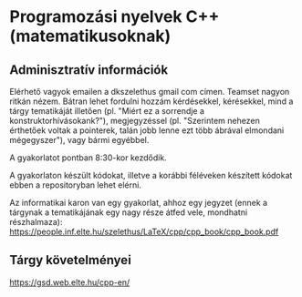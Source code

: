 # Programozási nyelvek C++ (matematikusoknak)

## Adminisztratív információk

Elérhető vagyok emailen a dkszelethus <kukac> gmail <pont> com címen. Teamset nagyon ritkán nézem. Bátran lehet fordulni hozzám kérdésekkel, kérésekkel, mind a tárgy tematikáját illetően (pl. "Miért ez a sorrendje a konstruktorhívásokank?"), megjegyzéssel (pl. "Szerintem nehezen érthetőek voltak a pointerek, talán jobb lenne ezt több ábrával elmondani mégegyszer"), vagy bármi egyébbel.

A gyakorlatot pontban 8:30-kor kezdődik.

A gyakorlaton készült kódokat, illetve a korábbi féléveken készített kódokat ebben a repositoryban lehet elérni.

Az informatikai karon van egy gyakorlat, ahhoz egy jegyzet (ennek a tárgynak a tematikájának egy nagy része átfed vele, mondhatni részhalmaza):
https://people.inf.elte.hu/szelethus/LaTeX/cpp/cpp_book/cpp_book.pdf

## Tárgy követelményei

https://gsd.web.elte.hu/cpp-en/

